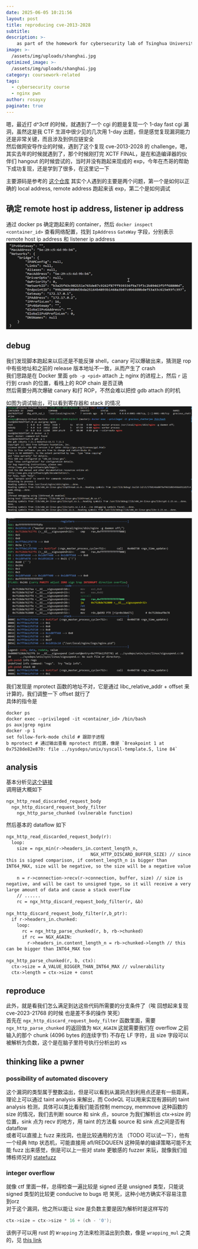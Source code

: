 ```yaml
---
date: 2025-06-05 10:21:56
layout: post
title: reproducing cve-2013-2028
subtitle: 
description: >-
    as part of the homework for cybersecurity lab of Tsinghua University, the department of computer science
image: >-
  /assets/img/uploads/shanghai.jpg
optimized_image: >-
  /assets/img/uploads/shanghai.jpg
category: coursework-related
tags:
  - cybersecurity course
  - nginx pwn
author: rosayxy
paginate: true
---
```

嗯，最近打 d^3ctf 的时候，就遇到了一个 cgi 的题是复现一个 1-day fast cgi 漏洞，虽然这是我 CTF 生涯中很少见的几次用 1-day 出题，但是感觉复现漏洞能力还是非常关键，而且涉及到供应链安全    
然后做网安导作业的时候，遇到了这个复现 cve-2013-2028 的 challenge，嗯，其实去年的时候就遇到了，那个时候刚打完 XCTF FINAL，是在和造编译器的伙伴们 hangout 的时候尝试的，当时并没有跑起来现成的 exp，今年在杰哥的帮助下成功复现，还是学到了很多，在这里记一下    

主要源码是参考的 [这个仓库](https://github.com/m4drat/CVE-2013-2028-Exploit)
其实个人遇到的主要是两个问题，第一个是如何以正确的 local address, remote address 跑起来该 exp，第二个是如何调试    

## 确定 remote host ip address, listener ip address

通过 docker ps 确定跑起来的 container，然后 `docker inspect <container_id>` 查看网络配置，找到 `IpAddress` `GateWay` 字段，分别表示 remote host ip address 和 listener ip address    
![alt text](/assets/img/uploads/image-5.png)

## debug
我们发现脚本跑起来以后还是不能反弹 shell，canary 可以爆破出来，猜测是 rop 中有些地址和之前的 release 版本地址不一致，从而产生了 crash    
我们思路是在 Docker 里面 `gdb -p <pid>` attach 上 nginx 的进程上，然后 `r` 运行到 crash 的位置，看栈上的 ROP chain 是否正确    
然后需要分两次爆破 canary 和打 ROP，不然会难以把控 gdb attach 的时机   

如图为调试输出，可以看到寄存器和 stack 的情况       
![alt text](/assets/img/uploads/image-6.png)

![alt text](/assets/img/uploads/image-7.png)

我们发现是 mprotect 函数的地址不对，它是通过 libc_relative_addr + offset 来计算的，我们调整一下 offset 就行了   
具体的指令是   

```
docker ps
docker exec --privileged -it <container_id> /bin/bash
ps aux|grep nginx
docker -p 1
set follow-fork-mode child # 跟踪子进程
b mprotect # 通过输出查看 mprotect 的位置，像是 `Breakpoint 1 at 0x7528de82e870: file ../sysdeps/unix/syscall-template.S, line 84`
```

## analysis
基本分析见[这个链接](https://www.vnsecurity.net/research/2013/05/21/analysis-of-nginx-cve-2013-2028.html)   
调用链大概如下   
```
ngx_http_read_discarded_request_body
  ngx_http_discard_request_body_filter
    ngx_http_parse_chunked (vulnerable function)
```
然后基本的 dataflow 如下   
```
ngx_http_read_discarded_request_body(r):
  loop:
    size = ngx_min(r->headers_in.content_length_n,
                                NGX_HTTP_DISCARD_BUFFER_SIZE) // since this is signed comparison, if content_length_n is bigger than INT64_MAX, size will be negative, so the size will be a negative value

    n = r->connection->recv(r->connection, buffer, size) // size is negative, and will be cast to unsigned type, so it will receive a very large amount of data and cause a stack overflow
    // ......
    rc = ngx_http_discard_request_body_filter(r, &b)

ngx_http_discard_request_body_filter(r,b_ptr):
  if r->headers_in.chunked:
    loop:
      rc = ngx_http_parse_chunked(r, b, rb->chunked)
      if rc == NGX_AGAIN:
        r->headers_in.content_length_n = rb->chunked->length // this can be bigger than INT64_MAX too

ngx_http_parse_chunked(r, b, ctx):
  ctx->size = A_VALUE_BIGGER_THAN_INT64_MAX // vulnerability
  ctx->length = ctx->size + const
```

## reproduce

此外，就是看我们怎么满足到达这些代码所需要的分支条件了（唉 回想起来复现 cve-2023-21768 的时候 也是差不多的操作 笑死）   
首先在 `ngx_http_discard_request_body_filter` 函数里面，需要 `ngx_http_parse_chunked` 的返回值为 `NGX_AGAIN` 这就需要我们在 overflow 之前输入的那个 chunk (4096 bytes 的连续字节) 不存在 LF 字符，且 size 字段可以被解析为负数，这个是在脑子里符号执行分析出的 xs   


## thinking like a pwner
### possibility of automated discovery
这个漏洞的类型属于整数溢出，但是可以看到从漏洞点到利用点还是有一些距离，理论上可以通过 taint analysis 来解出，而 CodeQL 可以用来实现有源码的 taint analysis 检测，具体可以类比看我们能否控制 memcpy, memmove 这种函数的 size 的情况，我们去判断 source 和 sink 点，source 为我们解析出 ctx->size 的位置，sink 点为 recv 的地方，用 taint 的方法看 source 和 sink 点之间是否有 dataflow    
或者可以直接上 fuzz 来找洞，也是比较通用的方法 （TODO 可以试一下），他有一个经典 http 状态机，可能直接用 afl/REDQUEEN 这种简单的编译策略可能不太能 fuzz 出来感觉，倒是可以上一些对 state 更敏感的 fuzzer 来玩，就像我们组博栋师兄的 [statefuzz](https://www.usenix.org/system/files/sec22-zhao-bodong.pdf)       

### integer overflow
就像 ctf 里面一样，总得检查一遍比较是 signed 还是 unsigned 类型，只能说 signed 类型的比较更 conducive to bugs 吧 笑死，这种小地方确实不容易注意到orz   
对于这个漏洞，他之所以能让 size 是负数主要是因为解析时是这样写的   
```c
ctx->size = ctx->size * 16 + (ch - '0');
```

该例子可以用 rust 的 `Wrapping` 方法来检测溢出到负数，像是 `wrapping_mul` 之类的，见 [this link](https://doc.rust-lang.org/std/num/struct.Wrapping.html)    